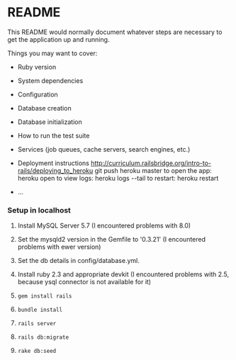 # README

This README would normally document whatever steps are necessary to get the
application up and running.

Things you may want to cover:

* Ruby version

* System dependencies

* Configuration

* Database creation

* Database initialization

* How to run the test suite

* Services (job queues, cache servers, search engines, etc.)

* Deployment instructions
http://curriculum.railsbridge.org/intro-to-rails/deploying_to_heroku
git push heroku master
to open the app: heroku open
to view logs: heroku logs --tail
to restart: heroku restart
* ...

### Setup in localhost ###

1. Install MySQL Server 5.7 (I encountered problems with 8.0)

2. Set the mysqld2 version in the Gemfile to '0.3.21' (I encountered problems with ewer version)

3. Set the db details in config/database.yml.

4. Install ruby 2.3 and appropriate devkit (I encountered problems with 2.5, because ysql connector is not available for it)

5. `gem install rails`

6. `bundle install`

7. `rails server`

8. `rails db:migrate`

9. `rake db:seed`
